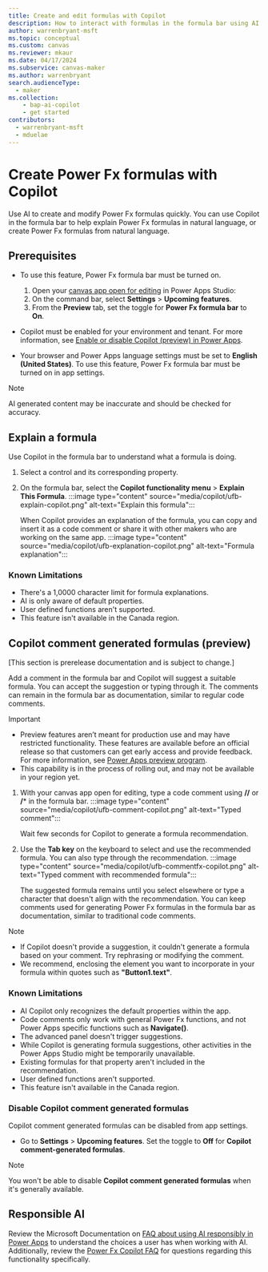 ```yaml
---
title: Create and edit formulas with Copilot
description: How to interact with formulas in the formula bar using AI.
author: warrenbryant-msft
ms.topic: conceptual
ms.custom: canvas
ms.reviewer: mkaur
ms.date: 04/17/2024
ms.subservice: canvas-maker
ms.author: warrenbryant
search.audienceType: 
  - maker
ms.collection: 
    - bap-ai-copilot
    - get started
contributors:
  - warrenbryant-msft
  - mduelae
---
```


# Create Power Fx formulas with Copilot

 Use AI to create and modify Power Fx formulas quickly. You can use Copilot in the formula bar to help explain Power Fx formulas in natural language, or create Power Fx formulas from natural language.

## Prerequisites
- To use this feature, Power Fx formula bar must be turned on.
    1. Open your [canvas app open for editing](edit-app.md) in Power Apps Studio:
    1. On the command bar, select **Settings** > **Upcoming features**.
    1. From the **Preview** tab, set the toggle for **Power Fx formula bar** to **On**.

- Copilot must be enabled for your environment and tenant. For more information, see [Enable or disable Copilot (preview) in Power Apps](ai-overview.md#enable-or-disable-copilot-preview-in-power-apps).
- Your browser and Power Apps language settings must be set to **English (United States)**.
To use this feature, Power Fx formula bar must be turned on in app settings.
> [!NOTE]
> AI generated content may be inaccurate and should be checked for accuracy.


## Explain a formula

Use Copilot in the formula bar to understand what a formula is doing.

1. Select a control and its corresponding property.
1. On the formula bar, select the **Copilot functionality menu** > **Explain This Formula**.
:::image type="content" source="media/copilot/ufb-explain-copilot.png" alt-text="Explain this formula":::

    When Copilot provides an explanation of the formula, you can copy and insert it as a code comment or share it with other makers who are working on the same app.
:::image type="content" source="media/copilot/ufb-explanation-copilot.png" alt-text="Formula explanation":::


### Known Limitations
- There's a 1,0000 character limit for formula explanations.
- AI is only aware of default properties.
- User defined functions aren't supported.
- This feature isn't available in the Canada region.

## Copilot comment generated formulas (preview)

[This section is prerelease documentation and is subject to change.]

Add a comment in the formula bar and Copilot will suggest a suitable formula. You can accept the suggestion or typing through it. The comments can remain in the formula bar as documentation, similar to regular code comments.


> [!IMPORTANT]
> - Preview features aren’t meant for production use and may have restricted functionality. These features are available before an official release so that customers can get early access and provide feedback. For more information, see [Power Apps preview program](../powerapps-preview-program.md).
> - This capability is in the process of rolling out, and may not be available in your region yet.

1. With your canvas app open for editing, type a code comment using **//** or **/*** in the formula bar.
:::image type="content" source="media/copilot/ufb-comment-copilot.png" alt-text="Typed comment":::

    Wait few seconds for Copilot to generate a formula recommendation.

1. Use the **Tab key** on the keyboard to select and use the recommended formula. You can also type through the recommendation.
:::image type="content" source="media/copilot/ufb-commentfx-copilot.png" alt-text="Typed comment with recommended formula":::

    The suggested formula remains until you select elsewhere or type a character that doesn't align with the recommendation. You can keep comments used for generating Power Fx formulas in the formula bar as documentation, similar to traditional code comments.
    
> [!NOTE]
> - If Copilot doesn't provide a suggestion, it couldn't generate a formula based on your comment. Try rephrasing or modifying the comment.
> - We recommend, enclosing the element you want to incorporate in your formula within quotes such as **"Button1.text"**.


### Known Limitations
- AI Copilot only recognizes the default properties within the app.
- Code comments only work with general Power Fx functions, and not Power Apps specific functions such as **Navigate()**.
- The advanced panel doesn't trigger suggestions.
- While Copilot is generating formula suggestions, other activities in the Power Apps Studio might be temporarily unavailable.
- Existing formulas for that property aren't included in the recommendation.
- User defined functions aren't supported.
- This feature isn't available in the Canada region.

### Disable Copilot comment generated formulas

 Copilot comment generated formulas can be disabled from app settings.

- Go to **Settings** > **Upcoming features**. Set the toggle to **Off** for **Copilot comment-generated formulas**.

> [!NOTE]
> You won't be able to disable **Copilot comment generated formulas** when it's generally available.

## Responsible AI

Review the Microsoft Documentation on [FAQ about using AI responsibly in Power Apps](../common/responsible-ai-overview.md) to understand the choices a user has when working with AI. Additionally, review the [Power Fx Copilot FAQ](../common/faqs-copilot-power.md) for questions regarding this functionality specifically.

